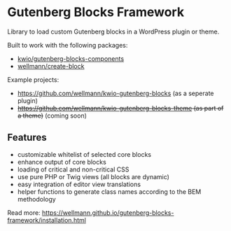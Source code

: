 # Gutenberg Blocks Framework

Library to load custom Gutenberg blocks in a WordPress plugin or theme.

Built to work with the following packages:  

* [kwio/gutenberg-blocks-components](https://github.com/wellmann/gutenberg-blocks-components)
* [wellmann/create-block](https://github.com/wellmann/create-block)

Example projects:
 * https://github.com/wellmann/kwio-gutenberg-blocks (as a seperate plugin)
 * ~~https://github.com/wellmann/kwio-gutenberg-blocks-theme (as part of a theme)~~ (coming soon)

## Features

* customizable whitelist of selected core blocks
* enhance output of core blocks
* loading of critical and non-critical CSS
* use pure PHP or Twig views (all blocks are dynamic)
* easy integration of editor view translations
* helper functions to generate class names according to the BEM methodology

Read more: https://wellmann.github.io/gutenberg-blocks-framework/installation.html